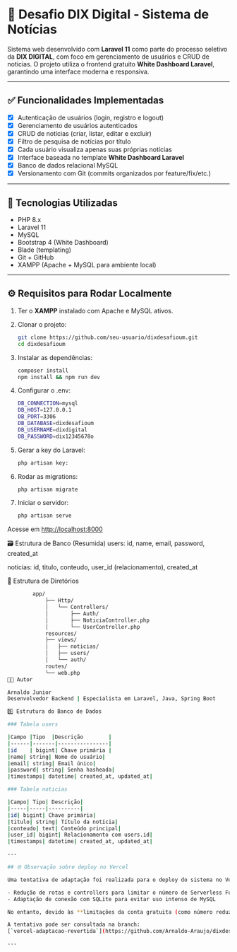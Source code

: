# 📰 Desafio DIX Digital - Sistema de Notícias

Sistema web desenvolvido com **Laravel 11** como parte do processo seletivo da **DIX DIGITAL**, com foco em gerenciamento de usuários e CRUD de notícias. O projeto utiliza o frontend gratuito **White Dashboard Laravel**, garantindo uma interface moderna e responsiva.

---

## ✅ Funcionalidades Implementadas

- [x] Autenticação de usuários (login, registro e logout)
- [x] Gerenciamento de usuários autenticados
- [x] CRUD de notícias (criar, listar, editar e excluir)
- [x] Filtro de pesquisa de notícias por título
- [x] Cada usuário visualiza apenas suas próprias notícias
- [x] Interface baseada no template **White Dashboard Laravel**
- [x] Banco de dados relacional MySQL
- [x] Versionamento com Git (commits organizados por feature/fix/etc.)

---

## 🚀 Tecnologias Utilizadas

- PHP 8.x
- Laravel 11
- MySQL
- Bootstrap 4 (White Dashboard)
- Blade (templating)
- Git + GitHub
- XAMPP (Apache + MySQL para ambiente local)

---

## ⚙️ Requisitos para Rodar Localmente

1. Ter o **XAMPP** instalado com Apache e MySQL ativos.
2. Clonar o projeto:

   ```bash
   git clone https://github.com/seu-usuario/dixdesafioum.git
   cd dixdesafioum

3. Instalar as dependências:

   ```bash
   composer install
   npm install && npm run dev

4. Configurar o .env:

    ```bash
    DB_CONNECTION=mysql
    DB_HOST=127.0.0.1
    DB_PORT=3306
    DB_DATABASE=dixdesafioum
    DB_USERNAME=dixdigital
    DB_PASSWORD=dix12345678o
 
5. Gerar a key do Laravel:

    ```bash
    php artisan key:
6. Rodar as migrations:

    ```bash
    php artisan migrate
7. Iniciar o servidor:

    ```bash
    php artisan serve

Acesse em <http://localhost:8000>

🗃️ Estrutura de Banco (Resumida)
users: id, name, email, password, created_at

noticias: id, titulo, conteudo, user_id (relacionamento), created_at

📂 Estrutura de Diretórios

```bash
        app/
            ├── Http/
            │   └── Controllers/
            │       ├── Auth/
            │       ├── NoticiaController.php
            │       └── UserController.php
            resources/
            ├── views/
            │   ├── noticias/
            │   ├── users/
            │   └── auth/
            routes/
            └── web.php
👨‍💻 Autor

Arnaldo Junior
Desenvolvedor Backend | Especialista em Laravel, Java, Spring Boot

5️⃣ Estrutura do Banco de Dados

### Tabela users

|Campo |Tipo  |Descrição        |
|------|-------|----------------|
|id    | bigint| Chave primária |
|name| string| Nome do usuário|
|email| string| Email único|
|password| string| Senha hasheada|
|timestamps| datetime| created_at, updated_at|

### Tabela noticias

|Campo| Tipo| Descrição|
|-----|-----|----------|
|id| bigint| Chave primária|
|titulo| string| Título da notícia|
|conteudo| text| Conteúdo principal|
|user_id| bigint| Relacionamento com users.id|
|timestamps| datetime| created_at, updated_at|

---

## 🌐 Observação sobre deploy no Vercel

Uma tentativa de adaptação foi realizada para o deploy do sistema no Vercel, incluindo:

- Redução de rotas e controllers para limitar o número de Serverless Functions
- Adaptação de conexão com SQLite para evitar uso intenso de MySQL

No entanto, devido às **limitações da conta gratuita (como número reduzido de funções e tempo de build)**, optou-se por **reverter a adaptação** e manter o ambiente local com XAMPP + MySQL.

A tentativa pode ser consultada na branch:
[`vercel-adaptacao-revertida`](https://github.com/Arnaldo-Araujo/dixdesafioum/tree/feature/vercel-adaptacao-reverti)

---
